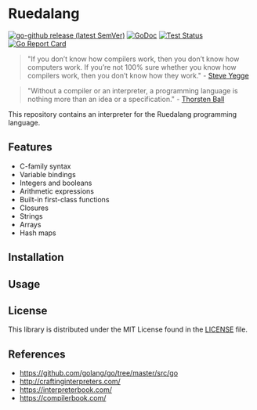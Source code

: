 Ruedalang
=======


[![go-github release (latest SemVer)](https://img.shields.io/github/v/release/ferueda/ruedalang?sort=semver)](https://github.com/ferueda/ruedalang/releases)
[![GoDoc](https://godoc.org/github.com/ferueda/ruedalang?status.svg)](http://godoc.org/github.com/ferueda/ruedalang)
[![Test Status](https://github.com/ferueda/ruedalang/workflows/tests/badge.svg)](https://github.com/ferueda/ruedalang/actions?query=workflow%3Atests)
[![Go Report Card](https://goreportcard.com/badge/github.com/ferueda/ruedalang)](https://goreportcard.com/report/github.com/ferueda/ruedalang)


>  "If you don’t know how compilers work, then you don’t know how computers work. If you’re not 100% sure whether you know how compilers work, then you don’t know how they work." - [Steve Yegge](http://steve-yegge.blogspot.com/2007/06/rich-programmer-food.html)

>  "Without a compiler or an interpreter, a programming language is nothing more than an idea or a specification." - [Thorsten Ball](https://thorstenball.com/)

This repository contains an interpreter for the Ruedalang programming language.

## Features

- C-family syntax
- Variable bindings
- Integers and booleans
- Arithmetic expressions
- Built-in first-class functions
- Closures
- Strings
- Arrays
- Hash maps
## Installation

## Usage

## License ##

This library is distributed under the MIT License found in the [LICENSE](./LICENSE)
file.

## References ##

- https://github.com/golang/go/tree/master/src/go
- http://craftinginterpreters.com/
- https://interpreterbook.com/
- https://compilerbook.com/

